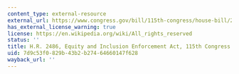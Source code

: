 ```yaml
---
content_type: external-resource
external_url: https://www.congress.gov/bill/115th-congress/house-bill/2486/text
has_external_license_warning: true
license: https://en.wikipedia.org/wiki/All_rights_reserved
status: ''
title: H.R. 2486, Equity and Inclusion Enforcement Act, 115th Congress
uid: 7d9c53f0-829b-43b2-b274-64660147f628
wayback_url: ''
---
```

